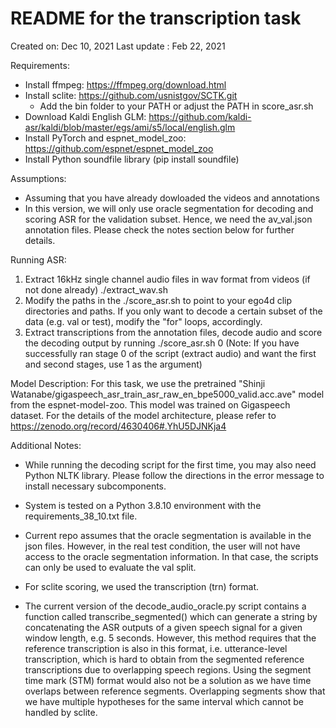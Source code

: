 # README for the transcription task
Created on: Dec 10, 2021
Last update : Feb 22, 2021

Requirements:
- Install ffmpeg: https://ffmpeg.org/download.html
- Install sclite: https://github.com/usnistgov/SCTK.git
  - Add the bin folder to your PATH or adjust the PATH in score_asr.sh
- Download Kaldi English GLM: https://github.com/kaldi-asr/kaldi/blob/master/egs/ami/s5/local/english.glm
- Install PyTorch and espnet_model_zoo: https://github.com/espnet/espnet_model_zoo
- Install Python soundfile library (pip install soundfile) 
  
Assumptions:
- Assuming that you have already dowloaded the videos and annotations
- In this version, we will only use oracle segmentation for decoding and scoring ASR for the validation subset. 
  Hence, we need the av_val.json annotation files. Please check the notes section below for further details.

Running ASR:
1) Extract 16kHz single channel audio files in wav format from videos (if not done already)
   ./extract_wav.sh <video-dir> <output-wav-dir>
2) Modify the paths in the ./score_asr.sh to point to your ego4d clip directories and paths. 
   If you only want to decode a certain subset of the data (e.g. val or test), modify the "for" loops, accordingly. 
3) Extract transcriptions from the annotation files, decode audio and score the decoding output by running
   ./score_asr.sh <result-dir> 0
   (Note: If you have successfully ran stage 0 of the script (extract audio) and want the first and second stages, use 1 as the argument)


Model Description:
For this task, we use the pretrained "Shinji Watanabe/gigaspeech_asr_train_asr_raw_en_bpe5000_valid.acc.ave" model from the espnet-model-zoo. This model was trained on Gigaspeech dataset. For the details of the model architecture, please refer to https://zenodo.org/record/4630406#.YhU5DJNKja4


Additional Notes:
- While running the decoding script for the first time, you may also need Python NLTK library.
Please follow the directions in the error message to install necessary subcomponents.

- System is tested on a Python 3.8.10 environment with the requirements_38_10.txt file.

- Current repo assumes that the oracle segmentation is available in the json files. However, in the real test condition, the user will not have access to the oracle segmentation information. In that case, the scripts can only be used to evaluate the val split. 

- For sclite scoring, we used the transcription (trn) format. 

- The current version of the decode_audio_oracle.py script contains a function called transcribe_segmented() which can generate a string by concatenating the ASR outputs of a given speech signal for a given window length, e.g. 5 seconds. However, this method requires that the reference transcription is also in this format, i.e. utterance-level transcription, which is hard to obtain from the segmented reference transcriptions due to overlapping speech regions. Using the segment time mark (STM) format would also not be a solution as we have time overlaps between reference segments. Overlapping segments show that we have multiple hypotheses for the same interval which cannot be handled by sclite.
